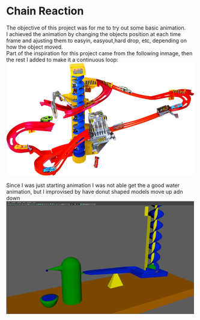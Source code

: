 # Chain Reaction<br />
The objective of this project was for me to try out some basic animation.<br />
I achieved the animation by changing the objects position at each time frame and ajusting them to easyin, easyout,hard drop, etc, depending on how the object moved.<br />
Part of the inspiration for this project came from the following inmage, then the rest I added to make it a continuous loop:<br />
<img src="sourceimages/Track.jpeg" width="500" height="300">

Since I was just starting animation I was not able get the a good water animation, but I improvised by have donut shaped models move up adn down
<img src="images/ChainReaction.png" width="500" height="300">
